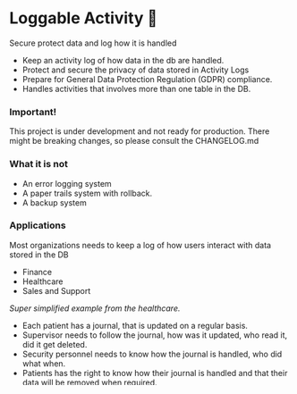 # Loggable Activity 🌟
Secure protect data and log how it is handled
- Keep an activity log of how data in the db are handled.
- Protect and secure the privacy of data stored in Activity Logs
- Prepare for General Data Protection Regulation (GDPR) compliance.
- Handles activities that involves more than one table in the DB.

### Important!
This project is under development and not ready for production. There might be breaking changes, so please consult the CHANGELOG.md
### What it is not
- An error logging system
- A paper trails system with rollback.
- A backup system

### Applications
Most organizations needs to keep a log of how users interact with data stored in the DB
- Finance
- Healthcare
- Sales and Support

*Super simplified example from the healthcare.*
- Each patient has a journal, that is updated on a regular basis.
- Supervisor needs to follow the journal, how was it updated, who read it, did it get deleted.
- Security personnel needs to know how the journal is handled, who did what when.
- Patients has the right to know how their journal is handled and that their data will be removed when required.

Beside the journal in the db, an activity log is kept so it is possible to track how the journal is used.<br/>
At some point in time the patients data from the DB and the activity log has to be removed according to GDPR.<br/>

### Contribute
👉 Join the Slack channel here: [LoggableActivity Slack Workspace](https://join.slack.com/t/loggableactivity/shared_invite/zt-2a3tvgv37-mGwjHJTrBXBH2srXFRRSXQ)
<br/>
👉 Want to play around with an online version: [Show Demo](https://loggableactivity-efe7b931c886.herokuapp.com/)
<br/>
We value each contribution and believe in the power of community. Looking forward to seeing you there!


### Test
We embrace the philosophy of black-box testing, where we focus on the input and output of the public interface without worrying about internal implementation details.<br/>
This approach aligns with the principle of testing behavior rather than implementation.